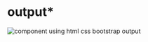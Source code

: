 # output*
![component using html css bootstrap output](https://user-images.githubusercontent.com/80521768/111735951-eac83180-88a2-11eb-967f-cdf16efa2557.JPG)



